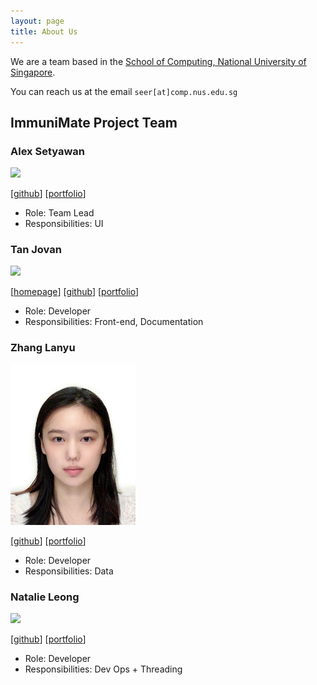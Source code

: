 ```yaml
---
layout: page
title: About Us
---
```


We are a team based in the [School of Computing, National University of Singapore](http://www.comp.nus.edu.sg).

You can reach us at the email `seer[at]comp.nus.edu.sg`

## ImmuniMate Project Team

### Alex Setyawan

<img src="images/johndoe.png" width="200px">

[[github](http://github.com/johndoe)]
[[portfolio](team/johndoe.md)]

* Role: Team Lead
* Responsibilities: UI

### Tan Jovan

<img src="images/johndoe.png" width="200px">

[[homepage](http:/jovantanyk.dev)]
[[github](https://github.com/jovantanyk)]
[[portfolio](team/johndoe.md)]

* Role: Developer
* Responsibilities: Front-end, Documentation


### Zhang Lanyu

<img src="images/laney0808.png" width="200px">

[[github](http://github.com/johndoe)] [[portfolio](team/johndoe.md)]

* Role: Developer
* Responsibilities: Data

### Natalie Leong

<img src="images/johndoe.png" width="200px">

[[github](http://github.com/johndoe)]
[[portfolio](team/johndoe.md)]

* Role: Developer
* Responsibilities: Dev Ops + Threading
